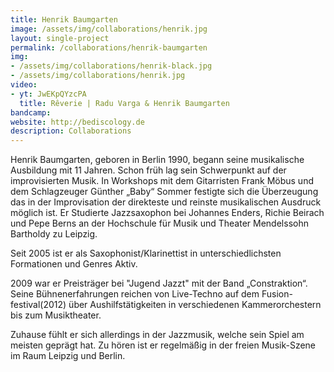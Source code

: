 ```yaml
---
title: Henrik Baumgarten
image: /assets/img/collaborations/henrik.jpg
layout: single-project
permalink: /collaborations/henrik-baumgarten
img: 
- /assets/img/collaborations/henrik-black.jpg
- /assets/img/collaborations/henrik.jpg
video: 
- yt: JwEKpQYzcPA
  title: Rêverie | Radu Varga & Henrik Baumgarten
bandcamp: 
website: http://bediscology.de
description: Collaborations
---
```


Henrik Baumgarten, geboren in Berlin 1990, begann seine musikalische Ausbildung mit 11 Jahren.
Schon früh lag sein Schwerpunkt auf der improvisierten Musik. In Workshops mit dem Gitarristen Frank Möbus und dem Schlagzeuger Günther „Baby“ Sommer festigte sich die Überzeugung das in der Improvisation der direkteste und reinste musikalischen Ausdruck möglich ist.
Er Studierte Jazzsaxophon bei Johannes Enders, Richie Beirach und Pepe Berns  an der Hochschule für Musik und Theater Mendelssohn Bartholdy zu Leipzig.

Seit 2005 ist er als Saxophonist/Klarinettist in unterschiedlichsten Formationen und Genres Aktiv.

2009 war er Preisträger bei "Jugend Jazzt" mit der Band „Constraktion“. Seine Bühnenerfahrungen reichen von Live-Techno auf dem Fusion-festival(2012) über Aushilfstätigkeiten in verschiedenen Kammerorchestern bis zum Musiktheater.

Zuhause fühlt er sich allerdings in der Jazzmusik, welche sein Spiel am meisten geprägt hat. Zu hören ist er regelmäßig in der freien Musik-Szene im Raum Leipzig und Berlin.